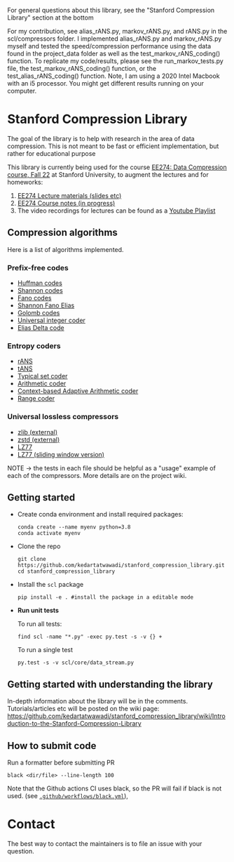For general questions about this library, see the "Stanford Compression Library" section at the bottom

For my contribution, see alias_rANS.py, markov_rANS.py, and rANS.py in the scl/compressors folder. I implemented alias_rANS.py and markov_rANS.py myself and tested the speed/compression performance using the data found in the project_data folder as well as the test_markov_rANS_coding() function. To replicate my code/results, please see the run_markov_tests.py file, the test_markov_rANS_coding() function, or the test_alias_rANS_coding() function. Note, I am using a 2020 Intel Macbook with an i5 processor. You might get different results running on your computer.

# Stanford Compression Library
The goal of the library is to help with research in the area of data compression. This is not meant to be fast or efficient implementation, but rather for educational purpose

This library is currently being used for the course [EE274: Data Compression course, Fall 22](https://stanforddatacompressionclass.github.io/Fall22/) at Stanford University, to augment the lectures and for homeworks: 
1. [EE274 Lecture materials (slides etc)](https://stanforddatacompressionclass.github.io/Fall22/lectures/)
2. [EE274 Course notes (in progress)](https://stanforddatacompressionclass.github.io/notes/)
3. The video recordings for lectures can be found as a [Youtube Playlist](https://youtube.com/playlist?list=PLv_7iO_xlL0Jgc35Pqn7XP5VTQ5krLMOl)


## Compression algorithms
Here is a list of algorithms implemented.

### Prefix-free codes
- [Huffman codes](scl/compressors/huffman_coder.py)
- [Shannon codes](scl/compressors/shannon_coder.py)
- [Fano codes](scl/compressors/fano_coder.py)
- [Shannon Fano Elias](scl/compressors/shannon_fano_elias_coder.py)
- [Golomb codes](scl/compressors/golomb_coder.py)
- [Universal integer coder](scl/compressors/universal_uint_coder.py)
- [Elias Delta code](scl/compressors/elias_delta_uint_coder.py)

### Entropy coders
- [rANS](scl/compressors/rANS.py)
- [tANS](scl/compressors/tANS.py)
- [Typical set coder](scl/compressors/typical_set_coder.py)
- [Arithmetic coder](scl/compressors/arithmetic_coding.py)
- [Context-based Adaptive Arithmetic coder](scl/compressors/probability_models.py)
- [Range coder](scl/compressors/range_coder.py)

### Universal lossless compressors
- [zlib (external)](scl/external_compressors/zlib_external.py)
- [zstd (external)](scl/external_compressors/zstd_external.py)
- [LZ77](scl/compressors/lz77.py)
- [LZ77 (sliding window version)](scl/compressors/lz77_sliding_window.py)


NOTE -> the tests in each file should be helpful as a "usage" example of each of the compressors. More details are on the project wiki.


## Getting started
- Create conda environment and install required packages:
    ```
    conda create --name myenv python=3.8
    conda activate myenv
    ```
- Clone the repo
    ```
    git clone https://github.com/kedartatwawadi/stanford_compression_library.git
    cd stanford_compression_library
    ```
- Install the `scl` package
    ```
    pip install -e . #install the package in a editable mode
    ``` 

- **Run unit tests**

  To run all tests:
    ```
    find scl -name "*.py" -exec py.test -s -v {} +
    ```

  To run a single test
  ```
  py.test -s -v scl/core/data_stream.py
  ```

## Getting started with understanding the library
In-depth information about the library will be in the comments. Tutorials/articles etc will be posted on the wiki page: 
https://github.com/kedartatwawadi/stanford_compression_library/wiki/Introduction-to-the-Stanford-Compression-Library

## How to submit code

Run a formatter before submitting PR
```
black <dir/file> --line-length 100
```

Note that the Github actions CI uses black, so the PR will fail if black is not used. (see [`.github/workflows/black.yml`](.github/workflows/black.yml)),  
#
# Contact
The best way to contact the maintainers is to file an issue with your question. 
